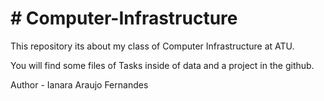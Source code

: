 # # Computer-Infrastructure

This repository its about my class of Computer Infrastructure at ATU.

You will find some files of Tasks inside of data and a project in the github.





Author - Ianara Araujo Fernandes